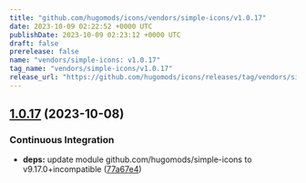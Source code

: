 ```yaml
---
title: "github.com/hugomods/icons/vendors/simple-icons/v1.0.17"
date: 2023-10-09 02:22:52 +0000 UTC
publishDate: 2023-10-09 02:23:12 +0000 UTC
draft: false
prerelease: false
name: "vendors/simple-icons: v1.0.17"
tag_name: "vendors/simple-icons/v1.0.17"
release_url: "https://github.com/hugomods/icons/releases/tag/vendors/simple-icons/v1.0.17"
---
```


## [1.0.17](https://github.com/hugomods/icons/compare/vendors/simple-icons/v1.0.16...vendors/simple-icons/v1.0.17) (2023-10-08)


### Continuous Integration

* **deps:** update module github.com/hugomods/simple-icons to v9.17.0+incompatible ([77a67e4](https://github.com/hugomods/icons/commit/77a67e41b6e752d7e6a11ec4c29ba82095b1286e))
